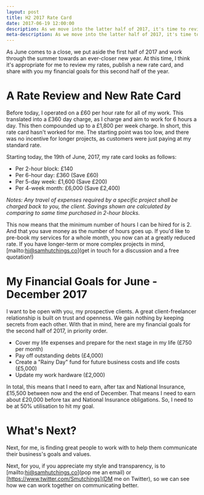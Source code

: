 ```yaml
---
layout: post
title: H2 2017 Rate Card
date: 2017-06-19 12:00:00
description: As we move into the latter half of 2017, it's time to review my rates and how I work.
meta-description: As we move into the latter half of 2017, it's time to review my rates and how I work.
---
```

As June comes to a close, we put aside the first half of 2017 and work through the summer towards an ever-closer new year. At this time, I think it's appropriate for me to review my rates, publish a new rate card, and share with you my financial goals for this second half of the year.

# A Rate Review and New Rate Card

Before today, I operated on a £60 per hour rate for all of my work. This translated into a £360 day charge, as I charge and aim to work for 6 hours a day. This then compounded up to a £1,800 per week charge. In short, this rate card hasn't worked for me. The starting point was too low, and there was no incentive for longer projects, as customers were just paying at my standard rate.

Starting today, the 19th of June, 2017, my rate card looks as follows:

- Per 2-hour block: £140
- Per 6-hour day: £360 (Save £60)
- Per 5-day week: £1,600 (Save £200)
- Per 4-week month: £6,000 (Save £2,400)

*Notes: Any travel of expenses required by a specific project shall be charged back to you, the client. Savings shown are calculated by comparing to same time purchased in 2-hour blocks.*

This now means that the minimum number of hours I can be hired for is 2. And that you save money as the number of hours goes up. If you'd like to pre-book my services for a whole month, you now can at a greatly reduced rate. If you have longer-term or more complex projects in mind, [mailto:hi@samhutchings.co](get in touch for a discussion and a free quotation!)

# My Financial Goals for June - December 2017

I want to be open with you, my prospective clients. A great client-freelancer relationship is built on trust and openness. We gain nothing by keeping secrets from each other. With that in mind, here are my financial goals for the second half of 2017, in priority order.

- Cover my life expenses and prepare for the next stage in my life (£750 per month)
- Pay off outstanding debts (£4,000)
- Create a "Rainy Day" fund for future business costs and life costs (£5,000)
- Update my work hardware (£2,000)

In total, this means that I need to earn, after tax and National Insurance, £15,500 between now and the end of December. That means I need to earn about £20,000 before tax and National Insurance obligations. So, I need to be at 50% utilisation to hit my goal.

# What's Next?

Next, for me, is finding great people to work with to help them communicate their business's goals and values.

Next, for you, if you appreciate my style and transparency, is to [mailto:hi@samhutchings.co](pop me an email) or [https://www.twitter.com/Smutchings](DM me on Twitter), so we can see how we can work together on communicating better.
